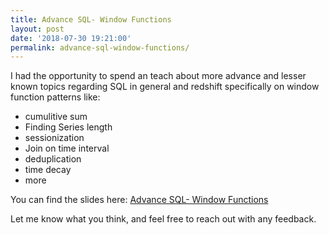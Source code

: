 ```yaml
---
title: Advance SQL- Window Functions
layout: post
date: '2018-07-30 19:21:00'
permalink: advance-sql-window-functions/
---
```


I had the opportunity to spend an teach about more advance and lesser known topics regarding SQL in general and redshift specifically on window function patterns like:
- cumulitive sum
- Finding Series length
- sessionization
- Join on time interval
- deduplication
- time decay
- more

You can find the slides here:  [Advance SQL- Window Functions](https://www.slideshare.net/EyalTrabelsi/advance-sql-window-functions-patterns-and-tricks)

Let me know what you think, and feel free to reach out with any feedback.
